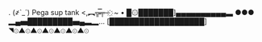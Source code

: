 . (҂`_´) Pega sup tank
<,︻╦̵̵̿╤─ ҉ ~ •
█۞███████]▄▄▄▄▄▄▄▄▄▄▃ ●●●
▂▄▅█████████▅▄▃▂…
[███████████████████]
◥⊙▲⊙▲⊙▲⊙▲⊙▲⊙▲⊙